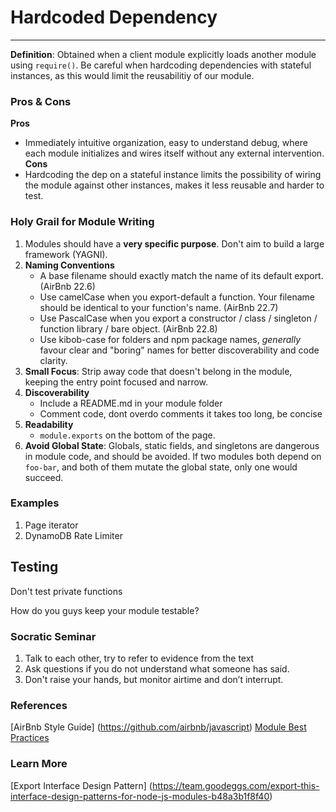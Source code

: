 # Hardcoded Dependency
----------------------

**Definition**: Obtained when a client module explicitly loads another module using `require()`. Be careful when hardcoding dependencies with stateful instances, as this would limit the reusabilitiy of our module. 

### Pros & Cons
**Pros**
- Immediately intuitive organization, easy to understand debug, where each module initializes and wires itself without any external intervention.
**Cons**
- Hardcoding the dep on a stateful instance limits the possibility of wiring the module against other instances, makes it less reusable and harder to test.

### Holy Grail for Module Writing
1. Modules should have a **very specific purpose**. Don't aim to build a large framework (YAGNI).
2. **Naming Conventions**
    - A base filename should exactly match the name of its default export. (AirBnb 22.6)
    - Use camelCase when you export-default a function. Your filename should be identical to your function's name. (AirBnb 22.7)
    -  Use PascalCase when you export a constructor / class / singleton / function library / bare object. (AirBnb 22.8)
    -  Use kibob-case for folders and npm package names, *generally* favour clear and "boring" names for better discoverability and code clarity.
3. **Small Focus**: Strip away code that doesn't belong in the module, keeping the entry point focused and narrow. 
4. **Discoverability**
    - Include a README.md in your module folder
    - Comment code, dont overdo comments it takes too long, be concise
5. **Readability**
    - `module.exports` on the bottom of the page.
6. **Avoid Global State**: Globals, static fields, and singletons are dangerous in module code, and should be avoided.  If two modules both depend on `foo-bar`, and both of them mutate the global state, only one would succeed. 

### Examples 
1. Page iterator
2. DynamoDB Rate Limiter

## Testing
Don't test private functions

How do you guys keep your module testable?

### Socratic Seminar
1. Talk to each other, try to refer to evidence from the text
2. Ask questions if you do not understand what someone has said.
3. Don't raise your hands, but monitor airtime and don’t interrupt.

### References
[AirBnb Style Guide] (https://github.com/airbnb/javascript)
[Module Best Practices](https://github.com/mattdesl/module-best-practices)

### Learn More
[Export Interface Design Pattern] (https://team.goodeggs.com/export-this-interface-design-patterns-for-node-js-modules-b48a3b1f8f40)